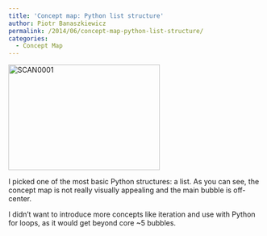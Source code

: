 ```yaml
---
title: 'Concept map: Python list structure'
author: Piotr Banaszkiewicz
permalink: /2014/06/concept-map-python-list-structure/
categories:
  - Concept Map
---
```

[<img class="alignnone size-medium wp-image-7652" alt="SCAN0001" src="/training-course/uploads/2014/06/SCAN00011-300x209.jpg" width="300" height="209" />][1]

I picked one of the most basic Python structures: a list. As you can see, the concept map is not really visually appealing and the main bubble is off-center.

I didn&#8217;t want to introduce more concepts like iteration and use with Python for loops, as it would get beyond core ~5 bubbles.

 [1]: /training-course/uploads/2014/06/SCAN00011.jpg
